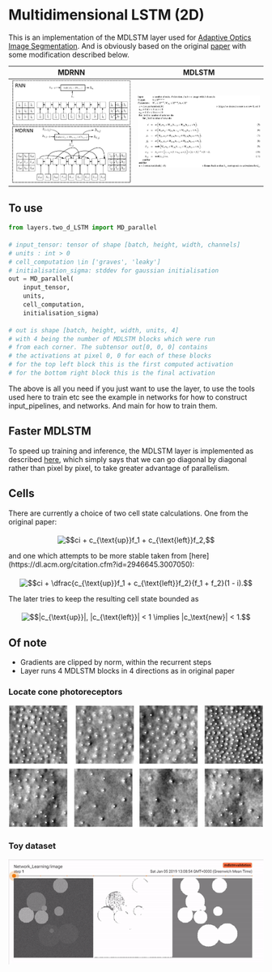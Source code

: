 
# Multidimensional LSTM (2D)
This is an implementation of the MDLSTM layer used for [Adaptive Optics Image Segmentation](https://www.nature.com/articles/s41598-018-26350-3). And is obviously based on the original [paper](https://arxiv.org/abs/0705.2011) with some modification described below.
 
MDRNN             |  MDLSTM
:-------------------------:|:-------------------------:
![](./images/model.jpg)  |  ![](./images/alg.jpg)

## To use
```python
from layers.two_d_LSTM import MD_parallel

# input_tensor: tensor of shape [batch, height, width, channels]
# units : int > 0
# cell_computation \in ['graves', 'leaky']
# initialisation_sigma: stddev for gaussian initialisation
out = MD_parallel(
    input_tensor, 
    units, 
    cell_computation, 
    initialisation_sigma)
    
# out is shape [batch, height, width, units, 4]
# with 4 being the number of MDLSTM blocks which were run
# from each corner. The subtensor out[0, 0, 0] contains
# the activations at pixel 0, 0 for each of these blocks
# for the top left block this is the first computed activation
# for the bottom right block this is the final activation
```

The above is all you need if you just want to use the layer, to use the tools used here to train etc see the example in networks for how to construct input_pipelines, and networks. And main for how to train them.
## Faster MDLSTM
To speed up training and inference, the MDLSTM layer is implemented as described [here](https://ieeexplore.ieee.org/document/7814068), which simply says that we can go diagonal by diagonal rather than pixel by pixel, to take greater advantage of parallelism.

## Cells 
There are currently a choice of two cell state calculations. One from the original paper:
<p align="center"><img alt="$$ci + c_{\text{up}}f_1 + c_{\text{left}}f_2,$$" src="./svgs/b4654fa7580147c03705b6983106e382.svg" align="middle" width="137.5412346pt" height="16.1187015pt"/></p>
and one which attempts to be more stable taken from [here](https://dl.acm.org/citation.cfm?id=2946645.3007050):
<p align="center"><img alt="$$ci + \dfrac{c_{\text{up}}f_1 + c_{\text{left}}f_2}{f_1 + f_2}(1 - i).$$" src="./svgs/b0e14f6eb8534349faaad143e2205eb9.svg" align="middle" width="188.2454706pt" height="37.0084374pt"/></p>
The later tries to keep the resulting cell state bounded as <p align="center"><img alt="$$|c_{\text{up}}|, |c_{\text{left}}| &lt; 1 \implies |c_\text{new}| &lt; 1.$$" src="./svgs/7dd36bd860d564592505ae46817f8e6f.svg" align="middle" width="223.88681534999998pt" height="17.031940199999998pt"/></p>

## Of note
- Gradients are clipped by norm, within the recurrent steps
- Layer runs 4 MDLSTM blocks in 4 directions as in original paper

### Locate cone photoreceptors
![](./images/example.jpg)
### Toy dataset
![](./images/toy.gif)